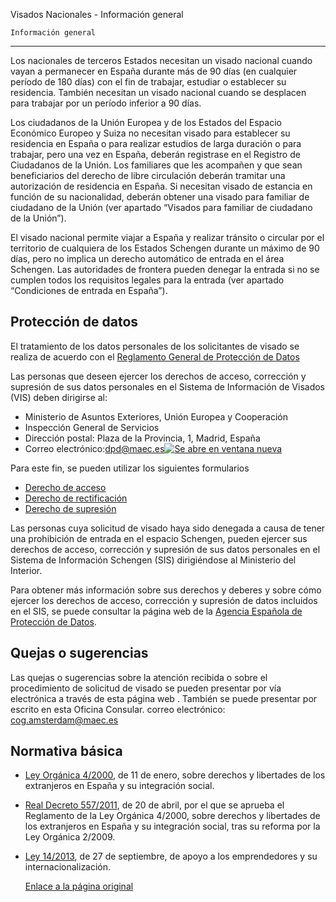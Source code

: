  Visados Nacionales - Información general

    Información general
--------------------

  Los nacionales de terceros Estados necesitan un visado nacional cuando vayan a permanecer en España durante más de 90 días (en cualquier período de 180 días) con el fin de trabajar, estudiar o establecer su residencia. También necesitan un visado nacional cuando se desplacen para trabajar por un período inferior a 90 días.

 Los ciudadanos de la Unión Europea y de los Estados del Espacio Económico Europeo y Suiza no necesitan visado para establecer su residencia en España o para realizar estudios de larga duración o para trabajar, pero una vez en España, deberán registrase en el Registro de Ciudadanos de la Unión. Los familiares que les acompañen y que sean beneficiarios del derecho de libre circulación deberán tramitar una autorización de residencia en España. Si necesitan visado de estancia en función de su nacionalidad, deberán obtener una visado para familiar de ciudadano de la Unión (ver apartado “Visados para familiar de ciudadano de la Unión”).

 El visado nacional permite viajar a España y realizar tránsito o circular por el territorio de cualquiera de los Estados Schengen durante un máximo de 90 días, pero no implica un derecho automático de entrada en el área Schengen. Las autoridades de frontera pueden denegar la entrada si no se cumplen todos los requisitos legales para la entrada (ver apartado “Condiciones de entrada en España”).

   Protección de datos
--------------------

   El tratamiento de los datos personales de los solicitantes de visado se realiza de acuerdo con el [Reglamento General de Protección de Datos](https://www.boe.es/doue/2016/119/L00001-00088.pdf) 

 Las personas que deseen ejercer los derechos de acceso, corrección y supresión de sus datos personales en el Sistema de Información de Visados (VIS) deben dirigirse al:

 * Ministerio de Asuntos Exteriores, Unión Europea y Cooperación
* Inspección General de Servicios
* Dirección postal: Plaza de la Provincia, 1, Madrid, España
* Correo electrónico:[dpd@maec.es![Se abre en ventana nueva](/Style%20Library/PC/Img/icons/icon-external-link.svg)](mailto:dpd@maec.es)

 Para este fin, se pueden utilizar los siguientes formularios

 * [Derecho de acceso](https://www.exteriores.gob.es/Documents/DocumentosSC/Visados/vis-dcho-acceso-es-en.docx)
* [Derecho de rectificación](https://www.exteriores.gob.es/Documents/DocumentosSC/Visados/vis-dcho-rectificacion-es-en.docx)
* [Derecho de supresión](https://www.exteriores.gob.es/Documents/DocumentosSC/Visados/vis-dcho-supresion-es-en.docx)

 Las personas cuya solicitud de visado haya sido denegada a causa de tener una prohibición de entrada en el espacio Schengen, pueden ejercer sus derechos de acceso, corrección y supresión de sus datos personales en el Sistema de Información Schengen (SIS) dirigiéndose al Ministerio del Interior.

  Para obtener más información sobre sus derechos y deberes y sobre cómo ejercer los derechos de acceso, corrección y supresión de datos incluidos en el SIS, se puede consultar la página web de la [Agencia Española de Protección de Datos](https://www.aepd.es/es/derechos-y-deberes/conoce-tus-derechos/derechos-schengen). 

   Quejas o sugerencias
---------------------

   Las quejas o sugerencias sobre la atención recibida o sobre el procedimiento de solicitud de visado se pueden presentar por vía electrónica a través de esta página web . También se puede presentar por escrito en esta Oficina Consular. correo electrónico: cog.amsterdam@maec.es 

   Normativa básica
-----------------

  * [Ley Orgánica 4/2000](https://www.boe.es/buscar/act.php?id=BOE-A-2000-544), de 11 de enero, sobre derechos y libertades de los extranjeros en España y su integración social.
* [Real Decreto 557/2011](https://www.boe.es/buscar/act.php?id=BOE-A-2011-7703), de 20 de abril, por el que se aprueba el Reglamento de la Ley Orgánica 4/2000, sobre derechos y libertades de los extranjeros en España y su integración social, tras su reforma por la Ley Orgánica 2/2009.
* [Ley 14/2013](https://www.boe.es/buscar/act.php?id=BOE-A-2013-10074), de 27 de septiembre, de apoyo a los emprendedores y su internacionalización.

    [Enlace a la página original](https://www.exteriores.gob.es/Consulados/amsterdam/es/ServiciosConsulares/Paginas/index.aspx?scco=Pa%C3%ADses+Bajos&scd=9&scca=Visados&scs=Visados%20Nacionales%20-%20Informaci%C3%B3n%20general)